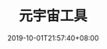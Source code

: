 ---
weight: 2
title: "元宇宙工具"
description: ""
date: 2019-10-01T21:57:40+08:00
lastmod: 2020-01-01T16:45:40+08:00
draft: false
ico: '<svg class="icon" aria-hidden="true"><use xlink:href="#icon-yuanyuzhougongju"></use></svg>'
navigation: ["数据分析","数据收集","区块链浏览器","元搜索"]
hidePage: true
---